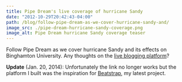 ```yaml
---
title: Pipe Dream's live coverage of hurricane Sandy
date: "2012-10-29T20:42:43-04:00"
path: /blog/follow-pipe-dream-as-we-cover-hurricane-sandy-and/
image_src: ./pipe-dream-hurricane-sandy-coverage.png
image_alt: Pipe Dream hurricane Sandy coverage teaser
---
```


Follow Pipe Dream as we cover hurricane Sandy and its effects on Binghamton University. Any thoughts on the [live blogging platform](http://www.bupipedream.com/live/storm/)?

**Update** (Jan. 20, 2014): Unfortunately the link no longer works but the platform I built was the inspiration for [Beatstrap](http://beatstrap.me/), my latest project.
